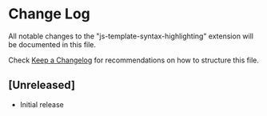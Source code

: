 # Change Log
All notable changes to the "js-template-syntax-highlighting" extension will be documented in this file.

Check [Keep a Changelog](http://keepachangelog.com/) for recommendations on how to structure this file.

## [Unreleased]
- Initial release
